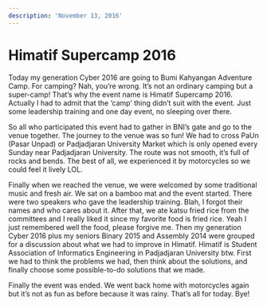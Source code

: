 ```yaml
---
description: 'November 13, 2016'
---
```


# Himatif Supercamp 2016

Today my generation Cyber 2016 are going to Bumi Kahyangan Adventure Camp. For camping? Nah, you’re wrong. It’s not an ordinary camping but a super-camp! That’s why the event name is Himatif Supercamp 2016. Actually I had to admit that the ‘camp’ thing didn’t suit with the event. Just some leadership training and one day event, no sleeping over there.

So all who participated this event had to gather in BNI’s gate and go to the venue together. The journey to the venue was so fun! We had to cross PaUn \(Pasar Unpad\) or Padjadjaran University Market which is only opened every Sunday near Padjadjaran University. The route was not smooth, it’s full of rocks and bends. The best of all, we experienced it by motorcycles so we could feel it lively LOL.

Finally when we reached the venue, we were welcomed by some traditional music and fresh air. We sat on a bamboo mat and the event started. There were two speakers who gave the leadership training. Blah, I forgot their names and who cares about it. After that, we ate katsu fried rice from the committees and I really liked it since my favorite food is fried rice. Yeah I just remembered well the food, please forgive me. Then my generation Cyber 2016 plus my seniors Binary 2015 and Assembly 2014 were grouped for a discussion about what we had to improve in Himatif. Himatif is Student Association of Informatics Engineering in Padjadjaran University btw. First we had to think the problems we had, then think about the solutions, and finally choose some possible-to-do solutions that we made.

Finally the event was ended. We went back home with motorcycles again but it’s not as fun as before because it was rainy. That’s all for today. Bye!


